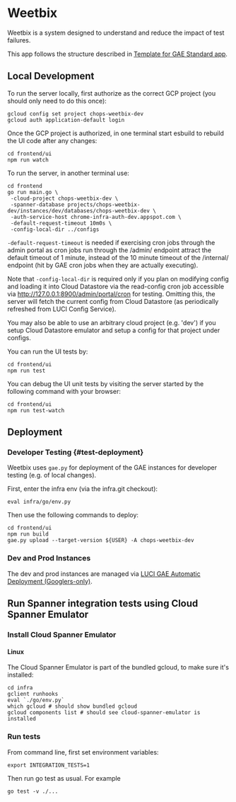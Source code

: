 # Weetbix

Weetbix is a system designed to understand and reduce the impact of test
failures.

This app follows the structure described in [Template for GAE Standard app].

## Local Development

To run the server locally, first authorize as the correct GCP project (you should only need to do this once):
```
gcloud config set project chops-weetbix-dev
gcloud auth application-default login
```

Once the GCP project is authorized, in one terminal start esbuild to rebuild the UI code after any changes:
```
cd frontend/ui
npm run watch
```

To run the server, in another terminal use:
```
cd frontend
go run main.go \
 -cloud-project chops-weetbix-dev \
 -spanner-database projects/chops-weetbix-dev/instances/dev/databases/chops-weetbix-dev \
 -auth-service-host chrome-infra-auth-dev.appspot.com \
 -default-request-timeout 10m0s \
 -config-local-dir ../configs
```

`-default-request-timeout` is needed if exercising cron jobs through the admin
portal as cron jobs run through the /admin/ endpoint attract the default
timeout of 1 minute, instead of the 10 minute timeout of the /internal/ endpoint
(hit by GAE cron jobs when they are actually executing).

Note that `-config-local-dir` is required only if you plan on modifying config
and loading it into Cloud Datastore via the read-config cron job accessible via
http://127.0.0.1:8900/admin/portal/cron for testing. Omitting this, the server
will fetch the current config from Cloud Datastore (as periodically refreshed
from LUCI Config Service).

You may also be able to use an arbitrary cloud project (e.g. 'dev') if you
setup Cloud Datastore emulator and setup a config for that project under
configs.

You can run the UI tests by:
```
cd frontend/ui
npm run test
```

You can debug the UI unit tests by visiting the server started by the following command with your browser:
```
cd frontend/ui
npm run test-watch
```

## Deployment

### Developer Testing {#test-deployment}

Weetbix uses `gae.py` for deployment of the GAE instances for developer
testing (e.g. of local changes).

First, enter the infra env (via the infra.git checkout):
```
eval infra/go/env.py
```

Then use the following commands to deploy:
```
cd frontend/ui
npm run build
gae.py upload --target-version ${USER} -A chops-weetbix-dev
```

### Dev and Prod Instances

The dev and prod instances are managed via
[LUCI GAE Automatic Deployment (Googlers-only)](http://go/luci/how_to_deploy.md).

## Run Spanner integration tests using Cloud Spanner Emulator

### Install Cloud Spanner Emulator

#### Linux

The Cloud Spanner Emulator is part of the bundled gcloud, to make sure it's installed:

```
cd infra
gclient runhooks
eval `./go/env.py`
which gcloud # should show bundled gcloud
gcloud components list # should see cloud-spanner-emulator is installed
```

### Run tests

From command line, first set environment variables:

```
export INTEGRATION_TESTS=1
```

Then run go test as usual. For example

```
go test -v ./...
```

[Template for GAE Standard app]: https://chromium.googlesource.com/infra/luci/luci-go/+/HEAD/examples/appengine/helloworld_standard/README.md

